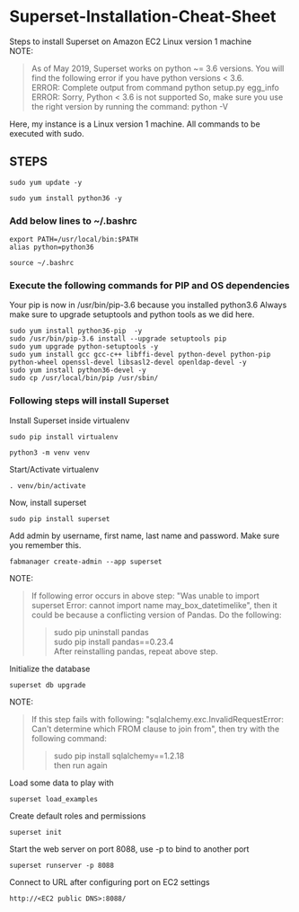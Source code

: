 # Superset-Installation-Cheat-Sheet
Steps to install Superset on Amazon EC2 Linux version 1 machine <br>
NOTE:
>As of May 2019, Superset works on python ~= 3.6 versions. You will find the following error if you have python versions < 3.6.<br>
>ERROR: Complete output from command python setup.py egg_info <br>
>ERROR: Sorry, Python < 3.6 is not supported
>So, make sure you use the right version by running the command: python -V

Here, my instance is a Linux version 1 machine. All commands to be executed with sudo.


## STEPS
```
sudo yum update -y
```
```
sudo yum install python36 -y
```

### Add below lines to ~/.bashrc
```
export PATH=/usr/local/bin:$PATH
alias python=python36
```
```
source ~/.bashrc
```
### Execute the following commands for PIP and OS dependencies
Your pip is now in /usr/bin/pip-3.6 because you installed python3.6
Always make sure to upgrade setuptools and python tools as we did here.
```
sudo yum install python36-pip  -y 
sudo /usr/bin/pip-3.6 install --upgrade setuptools pip 
sudo yum upgrade python-setuptools -y 
sudo yum install gcc gcc-c++ libffi-devel python-devel python-pip python-wheel openssl-devel libsasl2-devel openldap-devel -y 
sudo yum install python36-devel -y 
sudo cp /usr/local/bin/pip /usr/sbin/ 
```
### Following steps will install Superset
Install Superset inside virtualenv

```
sudo pip install virtualenv
```

```
python3 -m venv venv
```

Start/Activate virtualenv
```
. venv/bin/activate
```
Now, install superset
```
sudo pip install superset
```
Add admin by username, first name, last name and password. Make sure you remember this. <br>
```
fabmanager create-admin --app superset
```

NOTE:
>If following error occurs in above step: "Was unable to import superset Error: cannot import name may_box_datetimelike", then it could be because a conflicting version of Pandas. Do the following:
>>sudo pip uninstall pandas <br>
>>sudo pip install pandas==0.23.4<br>
>After reinstalling pandas, repeat above step.<br>

Initialize the database
```
superset db upgrade
```
NOTE:
>If this step fails with following: "sqlalchemy.exc.InvalidRequestError: Can't determine which FROM clause to join from", then try with the following command:<br>
>>sudo pip install sqlalchemy==1.2.18<br>
>then run again<br>

Load some data to play with
```
superset load_examples
```
Create default roles and permissions
```
superset init
```
Start the web server on port 8088, use -p to bind to another port
```
superset runserver -p 8088
```
Connect to URL after configuring port on EC2 settings

```
http://<EC2 public DNS>:8088/
```













